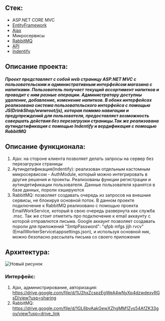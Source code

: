 ## Стек:
* ASP.NET CORE MVC
* [EntityFramework](https://docs.microsoft.com/ru-ru/ef/core/)
* [Ajax](https://api.jquery.com/jQuery.ajax/)
* Микросервисы
* [RabbitMQ](https://www.rabbitmq.com/)
* [API](https://metanit.com/sharp/aspnet5/23.1.php)
* [Indentify](https://metanit.com/sharp/aspnet5/16.1.php) 

## Описание проекта:
##### Проект представляет с собой web страницу ASP.NET MVC с пользовательским и административным интерфейсом магазина с напитками. Пользователь получает текущий ассортимент напитков и проводит с ним разные операции. Администратору доступны удаление, добавление, изменение напитков. В обоих интерфейсах реализована система пользовательского интерфейса с помощью JS(DrinkShop/wwwroot/js), которая помимо навигации и предупреждений для пользователя, предоставляет возможность совершать действия без перезагрузки страницы.Так же реализована аутиндетификация с помощью Indentify и вердификация с помощью RabbitMQ

## Описание функционала:
1. Ajax: на стороне клиента позволяет делать запросы на сервер без перезагрузки страницы
2. Аутиндетификация(Indentify): реализован отдельным кастомным микросервисом - AuthModule, который можно интегрировать в другие решения и проекты. Реализованы функции регистрации и аутиндетификации пользователя. Данные пользователя хранятся в базе данных, пороли хэшируются
3. RabbitMQ: позволяет создавать очередь из запросов на внешние сервисы, не блокируя основной поток. В данном проекте подключение к RabbitMQ реализовано с помощью проекта EmailWorkService, который в свою очередь развернута как служба .msc. Так же стоит отметить про подключение к email аккаунту с которой отправлются письма. Google аккаунт позволяет создавать пороли для приложений  "SmtpPassword": "qfpb mfgs jijh rvcv"(EmailWorkerService\appsettings.json), и используя основной ник, можно безопасно рассылать письма со своего приложения

## Архитектура:
![Новый рисунок](https://github.com/user-attachments/assets/aa670437-d754-4f2a-a842-327d8d0b44c5)


### Интерфейс:
1. Ajax, администрирование, авторизация: https://drive.google.com/file/d/1U2hxZcspzEgWeA4wNyXp4dzwdexvRGsD/view?usp=sharing
2. RabbitMQ: https://drive.google.com/file/d/1GL6bvAakGewXZhgMM1Zvs54AfZK33goy/view?usp=drive_link

